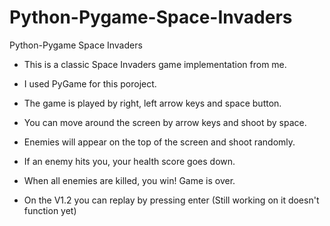 # Python-Pygame-Space-Invaders

Python-Pygame Space Invaders

* This is a classic Space Invaders game implementation from me.
* I used PyGame for this poroject.

* The game is played by right, left arrow keys and space button.
* You can move around the screen by arrow keys and shoot by space.
* Enemies will appear on the top of the screen and shoot randomly.
* If an enemy hits you, your health score goes down.
* When all enemies are killed, you win! Game is over.

* On the V1.2 you can replay by pressing enter (Still working on it doesn't function yet)
